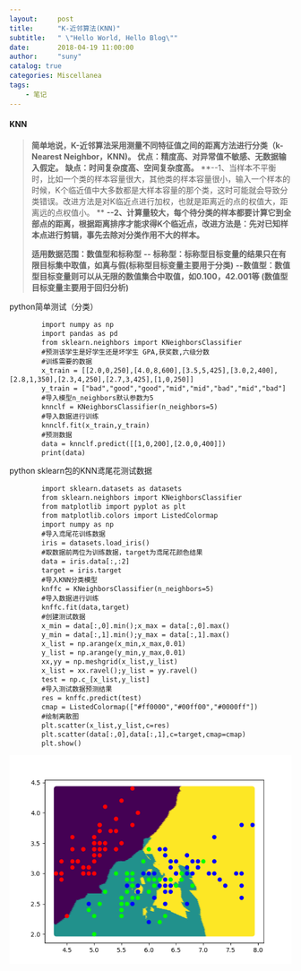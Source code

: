 ```yaml
---
layout:     post
title:      "K-近邻算法(KNN)"
subtitle:   " \"Hello World, Hello Blog\""
date:       2018-04-19 11:00:00
author:     "suny"
catalog: true
categories: Miscellanea
tags:
    - 笔记
---
```



#### KNN

> **简单地说，K-近邻算法采用测量不同特征值之间的距离方法进行分类（k-Nearest Neighbor，KNN)。
> 优点：精度高、对异常值不敏感、无数据输入假定。**
> **缺点：时间复杂度高、空间复杂度高。**
> **--1、当样本不平衡时，比如一个类的样本容量很大，其他类的样本容量很小，输入一个样本的时候，K个临近值中大多数都是大样本容量的那个类，这时可能就会导致分类错误。改进方法是对K临近点进行加权，也就是距离近的点的权值大，距离远的点权值小。 **
> **--2、计算量较大，每个待分类的样本都要计算它到全部点的距离，根据距离排序才能求得K个临近点，改进方法是：先对已知样本点进行剪辑，事先去除对分类作用不大的样本。**
> 
> **适用数据范围：数值型和标称型**
> **-- 标称型：标称型目标变量的结果只在有限目标集中取值，如真与假(标称型目标变量主要用于分类)**
> **--数值型：数值型目标变量则可以从无限的数值集合中取值，如0.100，42.001等 (数值型目标变量主要用于回归分析)**


python简单测试（分类）



			import numpy as np
			import pandas as pd
			from sklearn.neighbors import KNeighborsClassifier
			#预测该学生是好学生还是坏学生 GPA,获奖数,六级分数
			#训练需要的数据
			x_train = [[2.0,0,250],[4.0,8,600],[3.5,5,425],[3.0,2,400],[2.8,1,350],[2.3,4,250],[2.7,3,425],[1,0,250]]
			y_train = ["bad","good","good","mid","mid","bad","mid","bad"]
			#导入模型n_neighbors默认参数为5
			knnclf = KNeighborsClassifier(n_neighbors=5)
			#导入数据进行训练
			knnclf.fit(x_train,y_train)
			#预测数据
			data = knnclf.predict([[1,0,200],[2.0,0,400]])
			print(data)


python sklearn包的KNN鸢尾花测试数据



			import sklearn.datasets as datasets
			from sklearn.neighbors import KNeighborsClassifier
			from matplotlib import pyplot as plt
			from matplotlib.colors import ListedColormap
			import numpy as np
			#导入鸢尾花训练数据
			iris = datasets.load_iris()
			#取数据前两位为训练数据，target为鸢尾花颜色结果
			data = iris.data[:,:2]
			target = iris.target
			#导入KNN分类模型
			knffc = KNeighborsClassifier(n_neighbors=5)
			#导入数据进行训练
			knffc.fit(data,target)
			#创建测试数据
			x_min = data[:,0].min();x_max = data[:,0].max()
			y_min = data[:,1].min();y_max = data[:,1].max()
			x_list = np.arange(x_min,x_max,0.01)
			y_list = np.arange(y_min,y_max,0.01)
			xx,yy = np.meshgrid(x_list,y_list)
			x_list = xx.ravel();y_list = yy.ravel()
			test = np.c_[x_list,y_list]
			#导入测试数据预测结果
			res = knffc.predict(test)
			cmap = ListedColormap(["#ff0000","#00ff00","#0000ff"])
			#绘制离散图
			plt.scatter(x_list,y_list,c=res)
			plt.scatter(data[:,0],data[:,1],c=target,cmap=cmap)
			plt.show()


<img src="/img/KNNyuanweihua.jpg">
